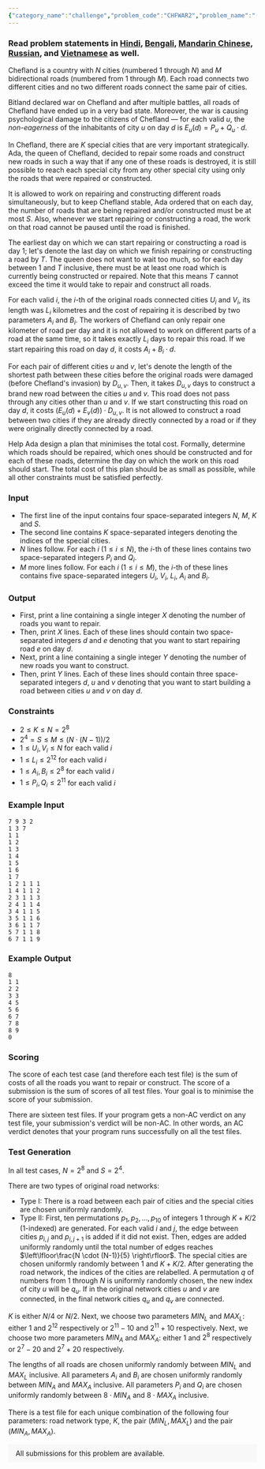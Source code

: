 ```yaml
---
{"category_name":"challenge","problem_code":"CHFWAR2","problem_name":"(Challenge) Codechef War II","problemComponents":{"constraints":"","constraintsState":false,"subtasks":"","subtasksState":false,"inputFormat":"","inputFormatState":false,"outputFormat":"","outputFormatState":false,"sampleTestCases":{}},"video_editorial_url":"","languages_supported":{"0":"CPP14","1":"C","2":"JAVA","3":"PYTH 3.6","4":"PYTH","5":"PYP3","6":"CS2","7":"ADA","8":"PYPY","9":"TEXT","10":"PAS fpc","11":"NODEJS","12":"RUBY","13":"PHP","14":"GO","15":"HASK","16":"TCL","17":"PERL","18":"SCALA","19":"LUA","20":"kotlin","21":"BASH","22":"JS","23":"LISP sbcl","24":"rust","25":"PAS gpc","26":"BF","27":"CLOJ","28":"R","29":"D","30":"CAML","31":"FORT","32":"ASM","33":"swift","34":"FS","35":"WSPC","36":"LISP clisp","37":"SQL","38":"SCM guile","39":"PERL6","40":"ERL","41":"CLPS","42":"ICK","43":"NICE","44":"PRLG","45":"ICON","46":"COB","47":"SCM chicken","48":"PIKE","49":"SCM qobi","50":"ST","51":"NEM"},"max_timelimit":4,"source_sizelimit":50000,"problem_author":"alei","problem_tester":null,"date_added":"18-06-2019","tags":{"0":"alei"},"problem_difficulty_level":"Unavailable","best_tag":"","editorial_url":"","time":{"view_start_date":1563183002,"submit_start_date":1563183002,"visible_start_date":1563183002,"end_date":1735669800},"is_direct_submittable":false,"problemDiscussURL":"https://discuss.codechef.com/search?q=CHFWAR2","is_proctored":false,"visitedContests":{},"layout":"problem"}
---
```

### Read problem statements in [Hindi](https://www.codechef.com/download/translated/JULY19/hindi/CHFWAR2.pdf), [Bengali](https://www.codechef.com/download/translated/JULY19/bengali/CHFWAR2.pdf), [Mandarin Chinese](https://www.codechef.com/download/translated/JULY19/mandarin/CHFWAR2.pdf), [Russian](https://www.codechef.com/download/translated/JULY19/russian/CHFWAR2.pdf), and [Vietnamese](https://www.codechef.com/download/translated/JULY19/vietnamese/CHFWAR2.pdf) as well.

Chefland is a country with $N$ cities (numbered $1$ through $N$) and $M$ bidirectional roads (numbered from $1$ through $M$). Each road connects two different cities and no two different roads connect the same pair of cities.

Bitland declared war on Chefland and after multiple battles, all roads of Chefland have ended up in a very bad state. Moreover, the war is causing psychological damage to the citizens of Chefland — for each valid $u$, the *non-eagerness* of the inhabitants of city $u$ on day $d$ is $E_u(d) = P_u + Q_u \cdot d$.

In Chefland, there are $K$ special cities that are very important strategically. Ada, the queen of Chefland, decided to repair some roads and construct new roads in such a way that if any one of these roads is destroyed, it is still possible to reach each special city from any other special city using only the roads that were repaired or constructed.

It is allowed to work on repairing and constructing different roads simultaneously, but to keep Chefland stable, Ada ordered that on each day, the number of roads that are being repaired and/or constructed must be at most $S$. Also, whenever we start repairing or constructing a road, the work on that road cannot be paused until the road is finished.

The earliest day on which we can start repairing or constructing a road is day $1$; let's denote the last day on which we finish repairing or constructing a road by $T$. The queen does not want to wait too much, so for each day between $1$ and $T$ inclusive, there must be at least one road which is currently being constructed or repaired. Note that this means $T$ cannot exceed the time it would take to repair and construct all roads.

For each valid $i$, the $i$-th of the original roads connected cities $U_i$ and $V_i$, its length was $L_i$ kilometres and the cost of repairing it is described by two parameters $A_i$ and $B_i$. The workers of Chefland can only repair one kilometer of road per day and it is not allowed to work on different parts of a road at the same time, so it takes exactly $L_i$ days to repair this road. If we start repairing this road on day $d$, it costs $A_i + B_i \cdot d$.

For each pair of different cities $u$ and $v$, let's denote the length of the shortest path between these cities before the original roads were damaged (before Chefland's invasion) by $D_{u, v}$. Then, it takes $D_{u, v}$ days to construct a brand new road between the cities $u$ and $v$. This road does not pass through any cities other than $u$ and $v$. If we start constructing this road on day $d$, it costs $(E_u(d)+E_v(d)) \cdot D_{u, v}$. It is not allowed to construct a road between two cities if they are already directly connected by a road or if they were originally directly connected by a road.

Help Ada design a plan that minimises the total cost. Formally, determine which roads should be repaired, which ones should be constructed and for each of these roads, determine the day on which the work on this road should start. The total cost of this plan should be as small as possible, while all other constraints must be satisfied perfectly.

### Input
- The first line of the input contains four space-separated integers $N$, $M$, $K$ and $S$.
- The second line contains $K$ space-separated integers denoting the indices of the special cities.
- $N$ lines follow. For each $i$ ($1 \le i \le N$), the $i$-th of these lines contains two space-separated integers $P_i$ and $Q_i$.
- $M$ more lines follow. For each $i$ ($1 \le i \le M$), the $i$-th of these lines contains five space-separated integers $U_i$, $V_i$, $L_i$, $A_i$ and $B_i$.

### Output
- First, print a line containing a single integer $X$ denoting the number of roads you want to repair.
- Then, print $X$ lines. Each of these lines should contain two space-separated integers $d$ and $e$ denoting that you want to start repairing road $e$ on day $d$.
- Next, print a line containing a single integer $Y$ denoting the number of new roads you want to construct.
- Then, print $Y$ lines. Each of these lines should contain three space-separated integers $d$, $u$ and $v$ denoting that you want to start building a road between cities $u$ and $v$ on day $d$.

### Constraints
- $2 \le K \le N = 2^8$
- $2^4 = S \le M \le (N \cdot (N-1))/2$
- $1 \le U_i, V_i \le N$ for each valid $i$
- $1 \le L_i \le 2^{12}$ for each valid $i$
- $1 \le A_i, B_i \le 2^8$ for each valid $i$
- $1 \le P_i, Q_i \le 2^{11}$ for each valid $i$

### Example Input
```
7 9 3 2
1 3 7
1 1
1 2
1 3
1 4
1 5
1 6
1 7
1 2 1 1 1
1 4 1 1 2
2 3 1 1 3
2 4 1 1 4
3 4 1 1 5
3 5 1 1 6
3 6 1 1 7
5 7 1 1 8
6 7 1 1 9
```

### Example Output
```
8
1 1
2 2
3 3
4 5
5 6
6 7
7 8
8 9
0
```	

### Scoring
The score of each test case (and therefore each test file) is the sum of costs of all the roads you want to repair or construct. The score of a submission is the sum of scores of all test files. Your goal is to minimise the score of your submission.

There are sixteen test files. If your program gets a non-AC verdict on any test file, your submission's verdict will be non-AC. In other words, an AC verdict denotes that your program runs successfully on all the test files.

### Test Generation
In all test cases, $N = 2^8$ and $S = 2^4$.

There are two types of original road networks:
- Type I: There is a road between each pair of cities and the special cities are chosen uniformly randomly.
- Type II: First, ten permutations $p_1, p_2, \ldots, p_{10}$ of integers $1$ through $K+K/2$ ($1$-indexed) are generated. For each valid $i$ and $j$, the edge between cities $p_{i, j}$ and $p_{i, j+1}$ is added if it did not exist. Then, edges are added uniformly randomly until the total number of edges reaches $\left\lfloor\frac{N \cdot (N-1)}{5} \right\rfloor$. The special cities are chosen uniformly randomly between 1 and $K+K/2$. After generating the road network, the indices of the cities are relabelled. A permutation $q$ of numbers from $1$ through $N$ is uniformly randomly chosen, the new index of city $u$ will be $q_u$. If in the original network cities $u$ and $v$ are connected, in the final network cities $q_u$ and $q_v$ are connected.

$K$ is either $N/4$ or $N/2$. Next, we choose two parameters $MIN_L$ and $MAX_L$: either $1$ and $2^{12}$ respectively or $2^{11}-10$ and $2^{11}+10$ respectively. Next, we choose two more parameters $MIN_A$ and $MAX_A$: either $1$ and $2^8$ respectively or $2^7 - 20$ and $2^7 + 20$ respectively.

The lengths of all roads are chosen uniformly randomly between $MIN_L$ and $MAX_L$ inclusive. All parameters $A_i$ and $B_i$ are chosen uniformly randomly between $MIN_A$ and $MAX_A$ inclusive. All parameters $P_i$ and $Q_i$ are chosen uniformly randomly between $8 \cdot MIN_A$ and $8 \cdot MAX_A$ inclusive.

There is a test file for each unique combination of the following four parameters: road network type, $K$, the pair $(MIN_L, MAX_L)$ and the pair $(MIN_A, MAX_A)$.

<aside style='background: #f8f8f8;padding: 10px 15px;'><div>All submissions for this problem are available.</div></aside>